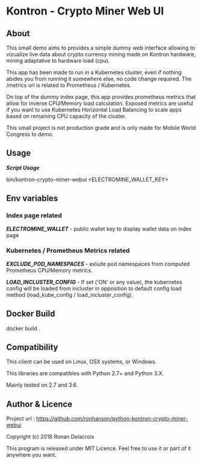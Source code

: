 Kontron - Crypto Miner Web UI
=============================

About
-----

This small demo aims to provides a simple dummy web interface allowing to vizualize live data about crypto currency 
mining made on Kontron hardware, mining adaptative to hardware load (cpu).

This app has been made to run in a Kubernetes cluster, even if nothing abides you from running it somewhere else, 
no code change required. The /metrics url is related to Prometheus / Kubernetes.

On top of the dummy index page, this app provides prometheus metrics that allow for inverse CPU/Memory load calculation. 
Exposed metrics are useful if you want to use Kubernetes Horizontal Load Balancing to scale apps based on remaining CPU
capacity of the cluster. 

This small project is not production grade and is only made for Mobile World Congress to demo.


Usage
-----

***Script Usage***

bin/kontron-crypto-miner-webui <ELECTROMINE_WALLET_KEY>


Env variables
-------------

### Index page related

***ELECTROMINE_WALLET*** <required to display index page> - public wallet key to display wallet data on index page

### Kubernetes / Prometheus Metrics related

***EXCLUDE_POD_NAMESPACES*** <optional> - exlude pod namespaces from computed Prometheus CPU/Memory metrics.

***LOAD_INCLUSTER_CONFIG*** <optional> - If set ('ON' or any value), the kubernetes config will be loaded from incluster
in opposition to default config load method (load_kube_config / load_incluster_config).


Docker Build
------------

docker build .


Compatibility
-------------

This client can be used on Linux, OSX systems, or Windows.

This libraries are compatibles with Python 2.7+ and Python 3.X.

Mainly tested on 2.7 and 3.6.


Author & Licence
----------------

Project url : https://github.com/ronhanson/python-kontron-crypto-miner-webui

Copyright (c) 2018 Ronan Delacroix

This program is released under MIT Licence. Feel free to use it or part of it anywhere you want.
 
